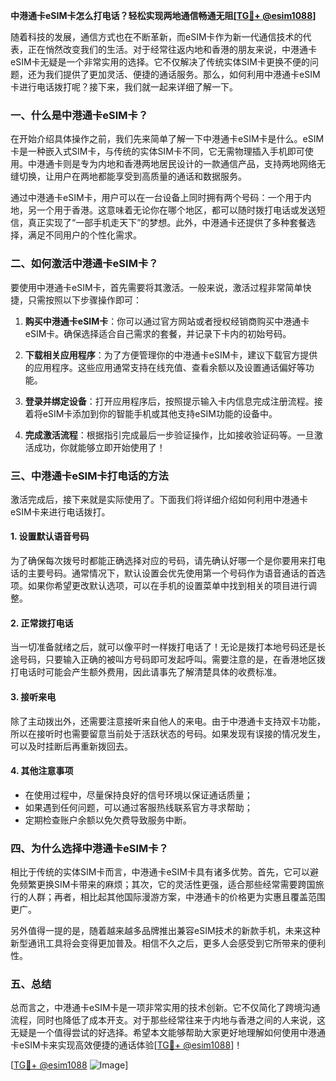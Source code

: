 **中港通卡eSIM卡怎么打电话？轻松实现两地通信畅通无阻[[TG💪+ @esim1088](https://t.me/s/esim1088)]**

随着科技的发展，通信方式也在不断革新，而eSIM卡作为新一代通信技术的代表，正在悄然改变我们的生活。对于经常往返内地和香港的朋友来说，中港通卡eSIM卡无疑是一个非常实用的选择。它不仅解决了传统实体SIM卡更换不便的问题，还为我们提供了更加灵活、便捷的通话服务。那么，如何利用中港通卡eSIM卡进行电话拨打呢？接下来，我们就一起来详细了解一下。

### 一、什么是中港通卡eSIM卡？

在开始介绍具体操作之前，我们先来简单了解一下中港通卡eSIM卡是什么。eSIM卡是一种嵌入式SIM卡，与传统的实体SIM卡不同，它无需物理插入手机即可使用。中港通卡则是专为内地和香港两地居民设计的一款通信产品，支持两地网络无缝切换，让用户在两地都能享受到高质量的通话和数据服务。

通过中港通卡eSIM卡，用户可以在一台设备上同时拥有两个号码：一个用于内地，另一个用于香港。这意味着无论你在哪个地区，都可以随时拨打电话或发送短信，真正实现了“一部手机走天下”的梦想。此外，中港通卡还提供了多种套餐选择，满足不同用户的个性化需求。

### 二、如何激活中港通卡eSIM卡？

要使用中港通卡eSIM卡，首先需要将其激活。一般来说，激活过程非常简单快捷，只需按照以下步骤操作即可：

1. **购买中港通卡eSIM卡**：你可以通过官方网站或者授权经销商购买中港通卡eSIM卡。确保选择适合自己需求的套餐，并记录下卡内的初始号码。

2. **下载相关应用程序**：为了方便管理你的中港通卡eSIM卡，建议下载官方提供的应用程序。这些应用通常支持在线充值、查看余额以及设置通话偏好等功能。

3. **登录并绑定设备**：打开应用程序后，按照提示输入卡内信息完成注册流程。接着将eSIM卡添加到你的智能手机或其他支持eSIM功能的设备中。

4. **完成激活流程**：根据指引完成最后一步验证操作，比如接收验证码等。一旦激活成功，你就能够立即开始使用了！

### 三、中港通卡eSIM卡打电话的方法

激活完成后，接下来就是实际使用了。下面我们将详细介绍如何利用中港通卡eSIM卡来进行电话拨打。

#### 1. 设置默认语音号码

为了确保每次拨号时都能正确选择对应的号码，请先确认好哪一个是你要用来打电话的主要号码。通常情况下，默认设置会优先使用第一个号码作为语音通话的首选项。如果你希望更改默认选项，可以在手机的设置菜单中找到相关的项目进行调整。

#### 2. 正常拨打电话

当一切准备就绪之后，就可以像平时一样拨打电话了！无论是拨打本地号码还是长途号码，只要输入正确的被叫方号码即可发起呼叫。需要注意的是，在香港地区拨打电话时可能会产生额外费用，因此请事先了解清楚具体的收费标准。

#### 3. 接听来电

除了主动拨出外，还需要注意接听来自他人的来电。由于中港通卡支持双卡功能，所以在接听时也需要留意当前处于活跃状态的号码。如果发现有误接的情况发生，可以及时挂断后再重新拨回去。

#### 4. 其他注意事项

- 在使用过程中，尽量保持良好的信号环境以保证通话质量；
- 如果遇到任何问题，可以通过客服热线联系官方寻求帮助；
- 定期检查账户余额以免欠费导致服务中断。

### 四、为什么选择中港通卡eSIM卡？

相比于传统的实体SIM卡而言，中港通卡eSIM卡具有诸多优势。首先，它可以避免频繁更换SIM卡带来的麻烦；其次，它的灵活性更强，适合那些经常需要跨国旅行的人群；再者，相比起其他国际漫游方案，中港通卡的价格更为实惠且覆盖范围更广。

另外值得一提的是，随着越来越多品牌推出兼容eSIM技术的新款手机，未来这种新型通讯工具将会变得更加普及。相信不久之后，更多人会感受到它所带来的便利性。

### 五、总结

总而言之，中港通卡eSIM卡是一项非常实用的技术创新。它不仅简化了跨境沟通流程，同时也降低了成本开支。对于那些经常往来于内地与香港之间的人来说，这无疑是一个值得尝试的好选择。希望本文能够帮助大家更好地理解如何使用中港通卡eSIM卡来实现高效便捷的通话体验[[TG💪+ @esim1088](https://t.me/s/esim1088)]！

[[TG💪+ @esim1088](https://t.me/s/esim1088) ![Image](https://i.postimg.cc/4NQfJmqS/Snipaste-2025-05-13-00-14-12.png)]